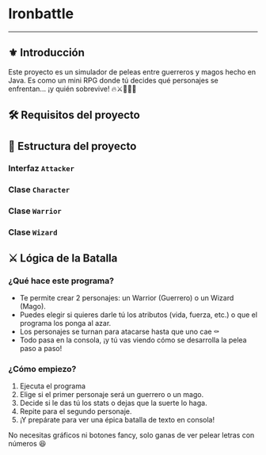 # Ironbattle 

___

## ⚜️ Introducción

Este proyecto es un simulador de peleas entre guerreros y magos hecho en Java. Es como un mini RPG donde tú decides qué personajes se enfrentan... ¡y quién sobrevive! 🔥⚔️🧙🏻‍♂️

## 🛠 Requisitos del proyecto


## 🧩 Estructura del proyecto

### Interfaz `Attacker`
### Clase `Character`
### Clase `Warrior`
### Clase `Wizard`

## ⚔️ Lógica de la Batalla

### ¿Qué hace este programa?

- Te permite crear 2 personajes: un Warrior (Guerrero) o un Wizard (Mago).
- Puedes elegir si quieres darle tú los atributos (vida, fuerza, etc.) o que el programa los ponga al azar.
- Los personajes se turnan para atacarse hasta que uno cae ⚰️
- Todo pasa en la consola, ¡y tú vas viendo cómo se desarrolla la pelea paso a paso!

### ¿Cómo empiezo?

1. Ejecuta el programa
2. Elige si el primer personaje será un guerrero o un mago.
3. Decide si le das tú los stats o dejas que la suerte lo haga.
4. Repite para el segundo personaje.
5. ¡Y prepárate para ver una épica batalla de texto en consola!

No necesitas gráficos ni botones fancy, solo ganas de ver pelear letras con números 😆